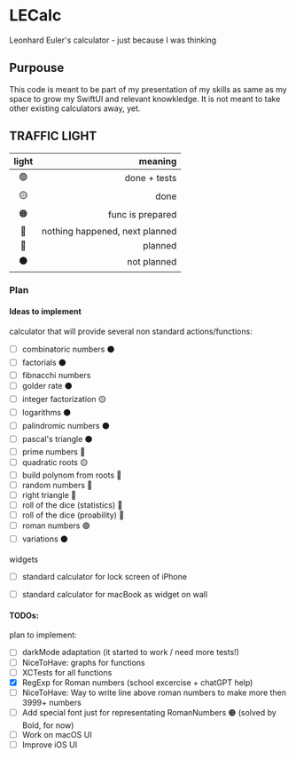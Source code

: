 # LECalc
Leonhard Euler's calculator - just because I was thinking 

## Purpouse 
This code is meant to be part of my presentation of my skills as same as my space to grow my SwiftUI and relevant knowkledge. It is not meant to take other existing calculators away, yet.

## TRAFFIC LIGHT
| light | meaning|
|:-----:|-------:|
|🟢     | done + tests     |
|🟡     | done             |
|🟠     | func is prepared |
|🔴     | nothing happened, next planned|
|🔵     | planned          |
|⚫️     | not planned      |
### Plan 



#### Ideas to implement

calculator that will provide several non standard actions/functions: 
- [ ] combinatoric numbers ⚫️ 
- [ ] factorials ⚫️ 
- [ ] fibnacchi numbers 
- [ ] golder rate ⚫️ 
- [ ] integer factorization 🟡
- [ ] logarithms ⚫️ 
- [ ] palindromic numbers ⚫️ 
- [ ] pascal's triangle ⚫️ 
- [ ] prime numbers 🔵
- [ ] quadratic roots 🟡
- [ ] build polynom from roots 🔵
- [ ] random numbers 🔵
- [ ] right triangle 🔵
- [ ] roll of the dice (statistics) 🔵
- [ ] roll of the dice (proability) 🔵
- [ ] roman numbers 🟢 
- [ ] variations ⚫️

widgets 
- [ ] standard calculator for lock screen of iPhone
- [ ] standard calculator for macBook as widget on wall  


#### TODOs: 

plan to implement: 
- [ ] darkMode adaptation (it started to work / need more tests!)
- [ ] NiceToHave: graphs for functions 
- [ ] XCTests for all functions
- [x] RegExp for Roman numbers (school excercise + chatGPT help)
- [ ] NiceToHave: Way to write line above roman numbers to make more then 3999+ numbers 
- [ ] Add special font just for representating RomanNumbers 🟠 (solved by Bold, for now) 
- [ ] Work on macOS UI 
- [ ] Improve iOS UI
